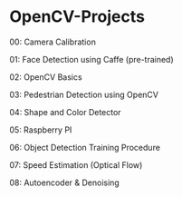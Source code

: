 # OpenCV-Projects

00: Camera Calibration

01: Face Detection using Caffe (pre-trained)

02: OpenCV Basics

03: Pedestrian Detection using OpenCV

04: Shape and Color Detector

05: Raspberry PI

06: Object Detection Training Procedure

07: Speed Estimation (Optical Flow)

08: Autoencoder & Denoising
